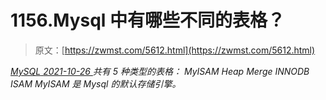 <!--yml
category: 未分类
date: 0001-01-01 00:00:00
--->

# 1156.Mysql 中有哪些不同的表格？

> 原文：[https://zwmst.com/5612.html](https://zwmst.com/5612.html)

   [ *MySQL* ](https://zwmst.com/mysql)*[ <time datetime="2021-10-27T01:01:43+08:00"> 2021-10-26 </time> ](https://zwmst.com/5612.html)  共有 5 种类型的表格：
MyISAM
Heap
Merge
INNODB
ISAM
MyISAM 是 Mysql 的默认存储引擎。*